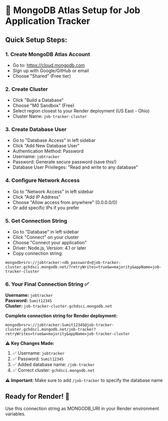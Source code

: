 # 🍃 MongoDB Atlas Setup for Job Application Tracker

## Quick Setup Steps:

### 1. Create MongoDB Atlas Account
- Go to: https://cloud.mongodb.com
- Sign up with Google/GitHub or email
- Choose "Shared" (Free tier)

### 2. Create Cluster
- Click "Build a Database"
- Choose "M0 Sandbox" (Free)
- Select region closest to your Render deployment (US East - Ohio)
- Cluster Name: `job-tracker-cluster`

### 3. Create Database User
- Go to "Database Access" in left sidebar
- Click "Add New Database User"
- Authentication Method: Password
- Username: `jobtracker`
- Password: Generate secure password (save this!)
- Database User Privileges: "Read and write to any database"

### 4. Configure Network Access
- Go to "Network Access" in left sidebar  
- Click "Add IP Address"
- Choose "Allow access from anywhere" (0.0.0.0/0)
- Or add specific IPs if you prefer

### 5. Get Connection String
- Go to "Database" in left sidebar
- Click "Connect" on your cluster
- Choose "Connect your application"
- Driver: Node.js, Version: 4.1 or later
- Copy connection string:

```
mongodb+srv://jobtracker:<db_password>@job-tracker-cluster.gchdsci.mongodb.net/?retryWrites=true&w=majority&appName=job-tracker-cluster
```

### 6. Your Final Connection String ✅
**Username:** `jobtracker`  
**Password:** `Sumit12345`  
**Cluster:** `job-tracker-cluster.gchdsci.mongodb.net`

**Complete connection string for Render deployment:**
```
mongodb+srv://jobtracker:Sumit12345@job-tracker-cluster.gchdsci.mongodb.net/job-tracker?retryWrites=true&w=majority&appName=job-tracker-cluster
```

⚠️ **Key Changes Made:**
1. ✅ Username: `jobtracker`
2. ✅ Password: `Sumit12345`  
3. ✅ Added database name: `/job-tracker`
4. ✅ Correct cluster: `gchdsci.mongodb.net`

⚠️ **Important**: Make sure to add `/job-tracker` to specify the database name

## Ready for Render! 🚀

Use this connection string as MONGODB_URI in your Render environment variables.
